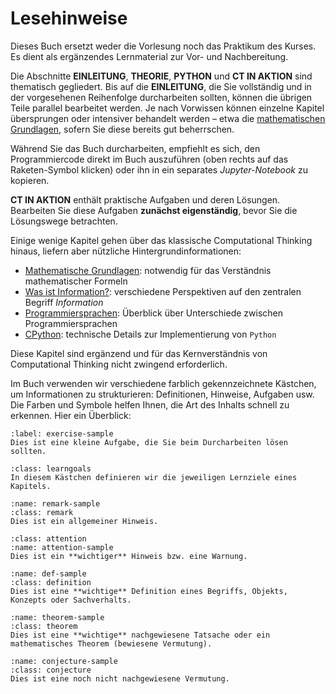 # Lesehinweise

Dieses Buch ersetzt weder die Vorlesung noch das Praktikum des Kurses. Es dient als ergänzendes Lernmaterial zur Vor- und Nachbereitung.

Die Abschnitte **EINLEITUNG**, **THEORIE**, **PYTHON** und **CT IN AKTION** sind thematisch gegliedert. Bis auf die **EINLEITUNG**, die Sie vollständig und in der vorgesehenen Reihenfolge durcharbeiten sollten, können die übrigen Teile parallel bearbeitet werden. Je nach Vorwissen können einzelne Kapitel übersprungen oder intensiver behandelt werden – etwa die [mathematischen Grundlagen](sec-math), sofern Sie diese bereits gut beherrschen.

Während Sie das Buch durcharbeiten, empfiehlt es sich, den Programmiercode direkt im Buch auszuführen (oben rechts auf das Raketen-Symbol klicken) oder ihn in ein separates *Jupyter-Notebook* zu kopieren.  

**CT IN AKTION** enthält praktische Aufgaben und deren Lösungen. Bearbeiten Sie diese Aufgaben **zunächst eigenständig**, bevor Sie die Lösungswege betrachten.

Einige wenige Kapitel gehen über das klassische Computational Thinking hinaus, liefern aber nützliche Hintergrundinformationen:
- [Mathematische Grundlagen](sec-math): notwendig für das Verständnis mathematischer Formeln
- [Was ist Information?](sec-information): verschiedene Perspektiven auf den zentralen Begriff *Information*
- [Programmiersprachen](sec-programming-languages): Überblick über Unterschiede zwischen Programmiersprachen
- [CPython](sec-cpython): technische Details zur Implementierung von ``Python``

Diese Kapitel sind ergänzend und für das Kernverständnis von Computational Thinking nicht zwingend erforderlich.

Im Buch verwenden wir verschiedene farblich gekennzeichnete Kästchen, um Informationen zu strukturieren: Definitionen, Hinweise, Aufgaben usw. Die Farben und Symbole helfen Ihnen, die Art des Inhalts schnell zu erkennen. Hier ein Überblick:

```{exercise} Kleine Aufgabe
:label: exercise-sample
Dies ist eine kleine Aufgabe, die Sie beim Durcharbeiten lösen sollten.
```

```{admonition} Lernziele
:class: learngoals
In diesem Kästchen definieren wir die jeweiligen Lernziele eines Kapitels.
```

```{admonition} Hinweis
:name: remark-sample
:class: remark
Dies ist ein allgemeiner Hinweis.
```

```{admonition} Warnung
:class: attention
:name: attention-sample
Dies ist ein **wichtiger** Hinweis bzw. eine Warnung.
```

```{admonition} Definition
:name: def-sample
:class: definition
Dies ist eine **wichtige** Definition eines Begriffs, Objekts, Konzepts oder Sachverhalts.
```

```{admonition} Theorem
:name: theorem-sample
:class: theorem
Dies ist eine **wichtige** nachgewiesene Tatsache oder ein mathematisches Theorem (bewiesene Vermutung).
```

```{admonition} Vermutung
:name: conjecture-sample
:class: conjecture
Dies ist eine noch nicht nachgewiesene Vermutung.
```